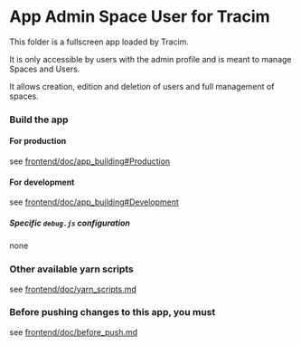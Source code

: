 App Admin Space User for Tracim
===================

This folder is a fullscreen app loaded by Tracim.

It is only accessible by users with the admin profile and is meant to manage Spaces and Users.

It allows creation, edition and deletion of users and full management of spaces.

### Build the app

#### For production

see [frontend/doc/app_building#Production](../frontend/doc/app_building.md#production)

#### For development

see [frontend/doc/app_building#Development](../frontend/doc/app_building.md#development)

##### Specific `debug.js` configuration
none

### Other available yarn scripts

see [frontend/doc/yarn_scripts.md](../frontend/doc/yarn_scripts.md)

### Before pushing changes to this app, you must

see [frontend/doc/before_push.md](../frontend/doc/before_push.md)
